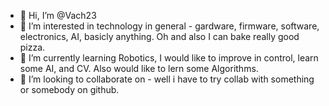 - 👋 Hi, I’m @Vach23
- 👀 I’m interested in technology in general - gardware, firmware, software, electronics, AI, basicly anything. Oh and also I can bake really good pizza.
- 🌱 I’m currently learning Robotics, I would like to improve in control, learn some AI, and CV. Also would like to lern some Algorithms.
- 💞️ I’m looking to collaborate on - well i have to try collab with something or somebody on github.

<!---
Vach23/Vach23 is a ✨ special ✨ repository because its `README.md` (this file) appears on your GitHub profile.
You can click the Preview link to take a look at your changes.
--->
